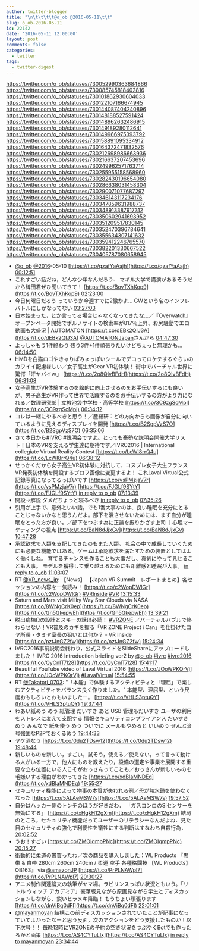 ```yaml
---
author: twitter-blogger
title: "\n\t\t\t\t@o_ob @2016-05-11\t\t"
slug: o_ob-2016-05-11
id: 22142
date: '2016-05-11 12:00:00'
layout: post
comments: false
categories:
  - twitter
tags:
  - twitter-digest
---
```


https://twitter.com/o_ob/statuses/730052990363684866 https://twitter.com/o_ob/statuses/730085745818402816 https://twitter.com/o_ob/statuses/730101862930604033 https://twitter.com/o_ob/statuses/730122107166674945 https://twitter.com/o_ob/statuses/730144087404240896 https://twitter.com/o_ob/statuses/730148188527591424 https://twitter.com/o_ob/statuses/730148962632486915 https://twitter.com/o_ob/statuses/730149189280112641 https://twitter.com/o_ob/statuses/730149966975393792 https://twitter.com/o_ob/statuses/730158891095334912 https://twitter.com/o_ob/statuses/730164372471832576 https://twitter.com/o_ob/statuses/730212698986663936 https://twitter.com/o_ob/statuses/730216637207453696 https://twitter.com/o_ob/statuses/730249962571763714 https://twitter.com/o_ob/statuses/730255955158568960 https://twitter.com/o_ob/statuses/730282430196654080 https://twitter.com/o_ob/statuses/730286638031458304 https://twitter.com/o_ob/statuses/730290071077687297 https://twitter.com/o_ob/statuses/730346143117234176 https://twitter.com/o_ob/statuses/730347859631988737 https://twitter.com/o_ob/statuses/730348913387917312 https://twitter.com/o_ob/statuses/730350602941693952 https://twitter.com/o_ob/statuses/730351209517830145 https://twitter.com/o_ob/statuses/730352470396784641 https://twitter.com/o_ob/statuses/730355634307141632 https://twitter.com/o_ob/statuses/730359412246765570 https://twitter.com/o_ob/statuses/730382201330667522 https://twitter.com/o_ob/statuses/730405787080658945  

*   [@o_ob](https://twitter.com/o_ob) [@2016](https://twitter.com/2016)-05-10 [https://t.co/qzafYaAajh](https://t.co/qzafYaAajh) [00:12:51](https://twitter.com/o_ob/statuses/730052990363684866)
*   これすごい話だね，どんな少年なんだろう． マギル大学で講演があるそうだから稗田君ぜひ聞いてきて！ [https://t.co/BovTXhKop9](https://t.co/BovTXhKop9) [02:23:00](https://twitter.com/o_ob/statuses/730085745818402816)
*   今日何曜日だろう っていうか今週すでに2徹かよ... GWという名のインフレバトルにしかなってない [03:27:03](https://twitter.com/o_ob/statuses/730101862930604033)
*   日本始まった，とか言ってる場合じゃなくなってきたな…／『Overwatch』オープンベータ開始でポルノサイトの検索率が817％上昇、お尻騒動でエロ動画も大盛況 | AUTOMATON [https://t.co/dEBk2QIJ3A](https://t.co/dEBk2QIJ3A) [@AUTOMATONJapan](https://twitter.com/AUTOMATONJapan)さんから [04:47:30](https://twitter.com/o_ob/statuses/730122107166674945)
*   よっしゃもう1件終わり 残り3件+1件頑張りたいけどちょっと無理かも... [06:14:50](https://twitter.com/o_ob/statuses/730144087404240896)
*   HMDを白猫ロゴやきゃりぱみゅっぽいシールでデコってロケテするぐらいのカワイイ配慮ほしい／女子高生がGear VR初体験！ 街中でバーチャル世界に驚愕「汗ヤバイｗ」 [https://t.co/2o8QIvBFdH](https://t.co/2o8QIvBFdH) [06:31:08](https://twitter.com/o_ob/statuses/730148188527591424)
*   女子高生がVR体験するのを絵的に向上させるのをお手伝いするにも良いが、男子高生がVR作って世界で活躍するのをお手伝いするの方がより力になれる／数理研究部 | 立教池袋中学校・高等学校 [https://t.co/3C9zgScMpI](https://t.co/3C9zgScMpI) [06:34:12](https://twitter.com/o_ob/statuses/730148962632486915)
*   コレは一緒にやるべきと思う！／産総研：どの方向からも画像が自分に向いているように見えるディスプレイを開発 [https://t.co/B2SgpVzS7O](https://t.co/B2SgpVzS7O) [06:35:06](https://twitter.com/o_ob/statuses/730149189280112641)
*   さて本日から#IVRC #説明会ですよ。とっても豪勢な説明会開催大学リスト！日本のVRを支える学生達に期待です／IVRC2016 | International collegiate Virtual Reality Contest [https://t.co/LcWI8rrQ4u](https://t.co/LcWI8rrQ4u) [06:38:12](https://twitter.com/o_ob/statuses/730149966975393792)
*   せっかくだから女子高生VR初体験に対抗して、コスプレ女子大生フランスVR発表初体験を開設するプロフ画像に変更するよ！ これLaval Virtual公式記録写真になってるっぽいです [https://t.co/vsPMzjaV7r](https://t.co/vsPMzjaV7r) [https://t.co/FJGLf9SYtY](https://t.co/FJGLf9SYtY) [in reply to o_ob](https://twitter.com/o_ob/statuses/730148962632486915) [07:13:39](https://twitter.com/o_ob/statuses/730158891095334912)
*   開設→解説 ダメだちょっと寝るべき [in reply to o_ob](https://twitter.com/o_ob/statuses/730158891095334912) [07:35:26](https://twitter.com/o_ob/statuses/730164372471832576)
*   引用が上手で、意外といい話。でも1番大事なのは、良い睡眠を充分にとることじゃないかなと思うんだよ。部下を潰させないためには、まず自分が睡眠をとった方が良い。／部下をつぶす為に正論を振りかざす上司 ｜心理マーケティングの視点 [https://t.co/BaN8dJjxGv](https://t.co/BaN8dJjxGv) [10:47:28](https://twitter.com/o_ob/statuses/730212698986663936)
*   承認欲求で人類を支配してきたのもまた人類。 社会の中で成長していくためにも必要な機能ではある。ゲームは承認欲求を満たすための装置としてはよく働くしね。 育てるチャンスを作ることも大事だし、真剣にやって見せることも大事。 モデルを獲得して乗り越えるためにも距離感と睡眠が大事。 [in reply to o_ob](https://twitter.com/o_ob/statuses/730212698986663936) [11:03:07](https://twitter.com/o_ob/statuses/730216637207453696)
*   RT [@VR_news_jp](https://twitter.com/VR_news_jp): 【News】 【Japan VR Summit　レポートまとめ】各セッションの内容を一気読み！ [https://t.co/c2WopDWlGr](https://t.co/c2WopDWlGr) [#VRInside](https://twitter.com/search?q=%23VRInside&src=hash) [#VR](https://twitter.com/search?q=%23VR&src=hash) [13:15:33](https://twitter.com/o_ob/statuses/730249962571763714)
*   Saturn and Mars visit Milky Way Star Clouds via NASA [https://t.co/8WNgCrK0ep](https://t.co/8WNgCrK0ep) [https://t.co/Gn5GkepwEh](https://t.co/Gn5GkepwEh) [13:39:21](https://twitter.com/o_ob/statuses/730255955158568960)
*   脱出病棟Ωの設計とスキーの話は必読！ [#VRZONE](https://twitter.com/search?q=%23VRZONE&src=hash) ／バーチャルバブルで終わらせない！VR普及のカギを握る「VR ZONE Project i Can」を仕掛けたコヤ所長・タミヤ室長の狙いとは何か？ - VR Inside [https://t.co/pztJnGZ2fw](https://t.co/pztJnGZ2fw) [15:24:34](https://twitter.com/o_ob/statuses/730282430196654080)
*   IVRC2016事前説明会終わり，公式スライドをSlideShareにアップロードしました！ IVRC 2016 Introduction briefing ver2 by [@o_ob](https://twitter.com/o_ob) [#ivrc](https://twitter.com/search?q=%23ivrc&src=hash) [#ivrc2016](https://twitter.com/search?q=%23ivrc2016&src=hash) [https://t.co/QyCnlT7l28](https://t.co/QyCnlT7l28) [15:41:17](https://twitter.com/o_ob/statuses/730286638031458304)
*   Beautiful YouTube video of Laval Virtual 2016 [https://t.co/JOoWPKQrVj](https://t.co/JOoWPKQrVj) [#LavalVirtual](https://twitter.com/search?q=%23LavalVirtual&src=hash) [15:54:55](https://twitter.com/o_ob/statuses/730290071077687297)
*   RT [@Takatori_0703](https://twitter.com/Takatori_0703): "「本能」で体験するアクティビティと「理屈」で楽しむアクティビティをバランス良く作りました。" 本能型、理屈型、という尺度おもしろいとおもいましたー。 [https://t.co/VHLS3ptuQY](https://t.co/VHLS3ptuQY) [19:37:44](https://twitter.com/o_ob/statuses/730346143117234176)
*   わあい紙めう めう 紙管理 だいすき あと USB 管理もだいすき ユーザの利用をストレスに変えて支配する 情報セキュリティコンプライアンス だいすきめう みんなで 紙を使う めう ついでに メールもやめると いいめう ぜんぶ暗号強固なP2Pでおくるめう [19:44:33](https://twitter.com/o_ob/statuses/730347859631988737)
*   ヤケ酒なう [https://t.co/0du2TDsw12](https://t.co/0du2TDsw12) [19:48:44](https://twitter.com/o_ob/statuses/730348913387917312)
*   新しいものを新しい，すごい，試そう，使える／使えない，って言って動ける人がいる一方で，他人にものを教えたり，設備の選定や事業を展開する重要な立ち位置にいる人こそがおっさんってことも／おっさんが新しいものを毛嫌いする理由がわかってきた [https://t.co/xdBIaMNDEq](https://t.co/xdBIaMNDEq) [19:55:27](https://twitter.com/o_ob/statuses/730350602941693952)
*   セキュリティ機能によって物事の本質が失われる例／母が無水鍋を使わなくなった [https://t.co/5ALAeMSW7s](https://t.co/5ALAeMSW7s) [19:57:52](https://twitter.com/o_ob/statuses/730351209517830145)
*   自分はハッカー側のトンチのほうが好きだわ． 「ガスコンロのSiセンサーを無効にする」 [https://t.co/xHgkH12gXm](https://t.co/xHgkH12gXm) 結局のところ，セキュリティ機能だってユーザーのリテラシーなんだよね．見た目のセキュリティの強化で利便性を犠牲にする判断はすなわち自殺行為． [20:02:52](https://twitter.com/o_ob/statuses/730352470396784641)
*   うお！すごい [https://t.co/ZMOIqmpPNc](https://t.co/ZMOIqmpPNc) [20:15:27](https://twitter.com/o_ob/statuses/730355634307141632)
*   衝動的に柔道の帯買ったわ／次の商品を購入しました：WL Products 『黒帯 & 白帯 280cm 260cm 240cm / 柔道 空手 各種格闘技 【WL Products】OB163』 via [@amazonJP](https://twitter.com/amazonJP) [https://t.co/PrPLNAWpl7](https://t.co/PrPLNAWpl7) [20:30:27](https://twitter.com/o_ob/statuses/730359412246765570)
*   アニメ制作関連論文の執筆がヤマ場。ラビリンスっぽい状況ともいう。「リトル ウィッチ アカデミア」豪華版見ながら原画見ながら学生とディスカッションしながら、鋭いヒラメキ降臨！ もうちょい頑張ります [https://t.co/dnViBq0dFI](https://t.co/dnViBq0dFI) [22:01:01](https://twitter.com/o_ob/statuses/730382201330667522)
*   [@mayanmoyan](https://twitter.com/mayanmoyan) 結構この前ディスカッションされていたことが記事になっていてよかったなーと思う反面，次のアクションをどう支援したものか！以下次号！！ 毎晩12時にVRZONEの予約の空き状況をつぶやくBotでも作ったろかと画策 [https://t.co/AS4CYTuLlx](https://t.co/AS4CYTuLlx) [in reply to mayanmoyan](https://twitter.com/mayanmoyan/statuses/730391850524114944) [23:34:44](https://twitter.com/o_ob/statuses/730405787080658945)